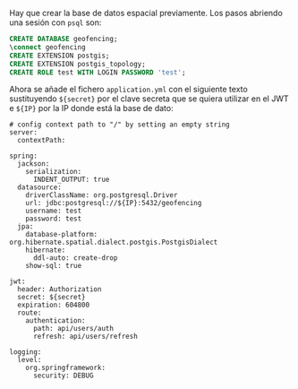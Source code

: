 Hay que crear la base de datos espacial previamente. Los pasos abriendo una sesión con `psql` son:

```sql
CREATE DATABASE geofencing;
\connect geofencing
CREATE EXTENSION postgis;
CREATE EXTENSION postgis_topology;
CREATE ROLE test WITH LOGIN PASSWORD 'test';
```

Ahora se añade el fichero `application.yml` con el siguiente texto sustituyendo `${secret}` por el clave secreta que se quiera utilizar en el JWT e `${IP}` por la IP donde está la base de dato:

```
# config context path to "/" by setting an empty string
server:
  contextPath:

spring:
  jackson:
    serialization:
      INDENT_OUTPUT: true
  datasource:
    driverClassName: org.postgresql.Driver
    url: jdbc:postgresql://${IP}:5432/geofencing
    username: test
    password: test
  jpa:
    database-platform: org.hibernate.spatial.dialect.postgis.PostgisDialect
    hibernate:
      ddl-auto: create-drop
    show-sql: true

jwt:
  header: Authorization
  secret: ${secret}
  expiration: 604800
  route:
    authentication:
      path: api/users/auth
      refresh: api/users/refresh

logging:
  level:
    org.springframework:
      security: DEBUG
```